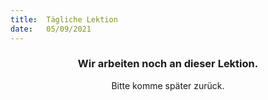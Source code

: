 ```yaml
---
title:  Tägliche Lektion
date:   05/09/2021
---
```


### <center>Wir arbeiten noch an dieser Lektion.</center>
<center>Bitte komme später zurück.</center>